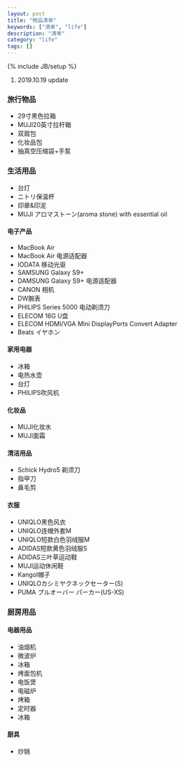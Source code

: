 ```yaml
---
layout: post
title: "物品清单"
keywords: ["清单", "life"]
description: "清单"
category: "life"
tags: []
---
```

{% include JB/setup %}

1. 2019.10.19 update

### 旅行物品
+ 29寸黑色拉箱
+ MUJI20英寸拉杆箱
+ 双肩包
+ 化妆品包
+ 抽真空压缩袋+手泵

### 生活用品
+ 台灯
+ ニトリ保温杯
+ 印章&印泥
+ MUJI アロマストーン(aroma stone) with essential oil

#### 电子产品
+ MacBook Air
+ MacBook Air 电源适配器 
+ IODATA 移动光驱 
+ SAMSUNG Galaxy S9+
+ DAMSUNG Galaxy S9+ 电源适配器 
+ CANON 相机
+ DW腕表
+ PHILIPS Series 5000 电动剃须刀
+ ELECOM 16G U盘
+ ELECOM HDMI/VGA Mini DisplayPorts Convert Adapter
+ Beats イヤホン

#### 家用电器
+ 冰箱
+ 电热水壶
+ 台灯
+ PHILIPS吹风机

#### 化妆品
+ MUJI化妆水 
+ MUJI面霜

#### 清洁用品
+ Schick Hydro5 剃须刀
+ 指甲刀
+ 鼻毛剪

#### 衣服
+ UNIQLO黑色风衣
+ UNIQLO连帽外套M
+ UNIQLO短款白色羽绒服M
+ ADIDAS短款黄色羽绒服S
+ ADIDAS三叶草运动鞋
+ MUJI运动休闲鞋
+ Kangol帽子
+ UNIQLOカシミヤクネックセーター(S) 
+ PUMA プルオーバー パーカー(US-XS)

### 厨房用品

#### 电器用品
+ 油烟机
+ 微波炉
+ 冰箱
+ 烤面包机
+ 电饭煲
+ 电磁炉
+ 烤箱
+ 定时器
+ 冰箱

#### 厨具
+ 炒锅


